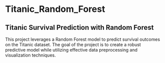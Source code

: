 # Titanic_Random_Forest

## Titanic Survival Prediction with Random Forest

This project leverages a Random Forest model to predict survival outcomes on the Titanic dataset. The goal of the project is to create a robust predictive model while utilizing effective data preprocessing and visualization techniques.
